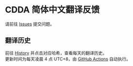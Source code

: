 # CDDA 简体中文翻译反馈
请前往 [Issues](https://github.com/GeekDuanLian/cdda_zh-cn/issues) 提交问题。

## 翻译历史
前往 [History](https://github.com/GeekDuanLian/cdda_zh-cn/commits/main/po) 并点击对应哈希，查看每天的翻译历史。\
更新时间为每天凌晨 4 点 UTC+8，由 [GitHub Actions](https://github.com/GeekDuanLian/cdda_zh-cn/blob/main/.github/workflows/sync.yml) 自动执行。
